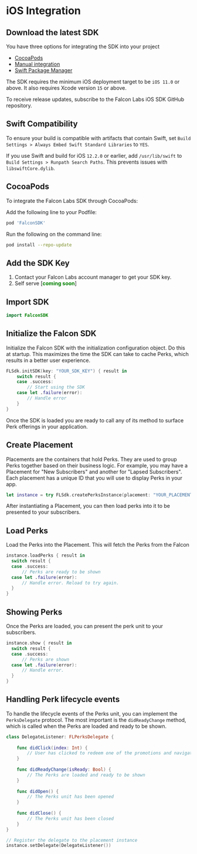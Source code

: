 # iOS Integration

## Download the latest SDK

You have three options for integrating the SDK into your project

- [CocoaPods](#cocoapods)
- [Manual integration](/integration-guide/ios/manual)
- [Swift Package Manager](#swift-package-manager)

The SDK requires the minimum iOS deployment target to be `iOS 11.0` or above. It
also requires Xcode version `15` or above.

To receive release updates, subscribe to the Falcon Labs iOS SDK GitHub
repository.

## Swift Compatibility

To ensure your build is compatible with artifacts that contain Swift, set
`Build Settings > Always Embed Swift Standard Libraries` to `YES`.

If you use Swift and build for iOS `12.2.0` or earlier, add `/usr/lib/swift` to
`Build Settings > Runpath Search Paths`. This prevents issues with
`libswiftCore.dylib`.

## CocoaPods

To integrate the Falcon Labs SDK through CocoaPods:

Add the following line to your Podfile:

```ruby
pod 'FalconSDK'
```

Run the following on the command line:

```bash
pod install --repo-update
```

## Add the SDK Key

1. Contact your Falcon Labs account manager to get your SDK key.
2. Self serve [<span style="color: green; font-weight:bold; ">coming
   soon</span>]

## Import SDK
```swift
import FalconSDK
```

## Initialize the Falcon SDK

Initialize the Falcon SDK with the initialization configuration object. Do this
at startup. This maximizes the time the SDK can take to cache Perks, which
results in a better user experience.

```swift
FLSdk.initSDK(key: "YOUR_SDK_KEY") { result in
    switch result {
    case .success:
        // Start using the SDK
    case let .failure(error):
        // Handle error
    }
}
```

Once the SDK is loaded you are ready to call any of its method to surface Perk
offerings in your application.

## Create Placement

Placements are the containers that hold Perks. They are used to group Perks
together based on their business logic. For example, you may have a Placement
for "New Subscribers" and another for "Lapsed Subscribers". Each placement has a
unique ID that you will use to display Perks in your app.

```swift
let instance = try FLSdk.createPerksInstance(placement: "YOUR_PLACEMENT_ID")
```

After instantiating a Placement, you can then load perks into it to be presented
to your subscribers.

## Load Perks
Load the Perks into the Placement. This will fetch the Perks from the Falcon

```swift
instance.loadPerks { result in
  switch result {
  case .success:
      // Perks are ready to be shown
  case let .failure(error):
      // Handle error. Reload to try again.
  }
}
```

## Showing Perks
Once the Perks are loaded, you can present the perk unit to your subscribers.
```swift
instance.show { result in
  switch result {
  case .success:
      // Perks are shown
  case let .failure(error):
      // Handle error.
  }
}
```

## Handling Perk lifecycle events
To handle the lifecycle events of the Perks unit, you can implement the 
`PerksDelegate` protocol. The most important is the `didReadyChange` method,
which is called when the Perks are loaded and ready to be shown.

```swift
class DelegateListener: FLPerksDelegate {
    
    func didClick(index: Int) {
        // User has clicked to redeem one of the promotions and navigated outside the app to the perk providers page.
    }
    
    func didReadyChange(isReady: Bool) {
        // The Perks are loaded and ready to be shown
    }
    
    func didOpen() {
        // The Perks unit has been opened
    }
    
    func didClose() {
        // The Perks unit has been closed
    }
}

// Register the delegate to the placement instance
instance.setDelegate(DelegateListener())
```